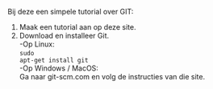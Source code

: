 Bij deze een simpele tutorial over GIT:
1. Maak een tutorial aan op deze site.
2. Download en installeer Git.<br />
-Op Linux:<br />
<code>sudo apt-get install git</code><br />
-Op Windows / MacOS:<br />
Ga naar git-scm.com en volg de instructies van die site.
